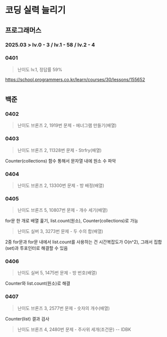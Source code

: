 # 코딩 실력 늘리기

## 프로그래머스
### 2025.03 > lv.0 - 3 / lv.1 - 58 / lv.2 - 4
### 0401
>난이도 lv.1, 정답률 59%

https://school.programmers.co.kr/learn/courses/30/lessons/155652


# 
## 백준
### 0402
>난이도 브론즈 2, 1919번 문제 - 에너그램 만들기(배열)

### 0403
>난이도 브론즈 2, 11328번 문제 - Strfry(배열)

Counter(collections) 함수 통해서 문자열 내에 원소 수 파악

### 0404
>난이도 브론즈 2, 13300번 문제 - 방 배정(배열)
### 0405
>난이도 브론즈 5, 10807번 문제 - 개수 세기(배열)

for문 한 개로 배열 훑기, list.count(원소), Counter(collections)로 가능

>난이도 실버 3, 3273번 문제 - 두 수의 합(배열)

2중 for문과 for문 내에서 list.count를 사용하는 건 시간복잡도가 O(n^2), 그래서 집합(set)과 투포인터로 해결할 수 있음

### 0406
>난이도 실버 5, 1475번 문제 - 방 번호(배열)

Counter와 list.count(원소)로 해결

### 0407
>난이도 브론즈 3, 2577번 문제 - 숫자의 개수(배열)

Counter(list) 결과 검사

>난이도 브론즈 4, 2480번 문제 - 주사위 세개(조건문) -- IDBK

